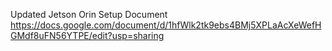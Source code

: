 Updated Jetson Orin Setup Document
https://docs.google.com/document/d/1hfWlk2tk9ebs4BMj5XPLaAcXeWefHGMdf8uFN56YTPE/edit?usp=sharing
